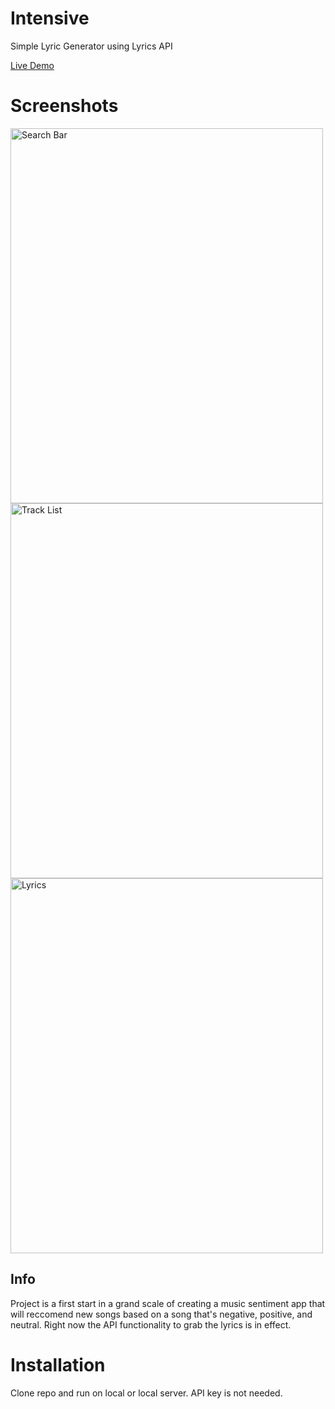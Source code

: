 # Intensive

Simple Lyric Generator using Lyrics API


<a href="https://frozen-inlet-14329.herokuapp.com/">Live Demo </a>
  
# Screenshots

 <img src="https://ibb.co/C50fDg0" alt="Search Bar" width="500" height="600"> 
 <img src="https://ibb.co/99h16Pb" alt="Track List" width="500" height="600"> 
 <img src="https://ibb.co/0C4hNF3" alt="Lyrics" width="500" height="600"> 


## Info 

Project is a first start in a grand scale of creating a music sentiment app that will reccomend new songs based on a song that's negative, positive, and neutral. Right now the API functionality to grab the lyrics is in effect.

# Installation 

Clone repo and run on local or local server. API key is not needed. 
